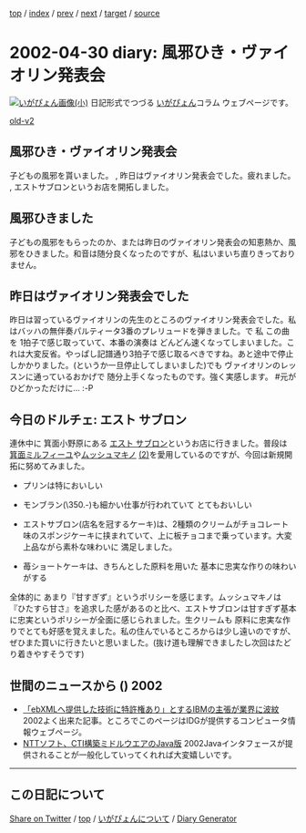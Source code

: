 [top](https://igapyon.github.io/diary/) 
 / [index](https://igapyon.github.io/diary/2002/index.html) 
 / [prev](https://igapyon.github.io/diary/2002/ig020428.html) 
 / [next](https://igapyon.github.io/diary/2002/ig020502.html) 
 / [target](https://igapyon.github.io/diary/2002/ig020430.html) 
 / [source](https://github.com/igapyon/diary/blob/gh-pages/2002/ig020430.html.src.md) 

2002-04-30 diary: 風邪ひき・ヴァイオリン発表会
=====================================================================================================
[![いがぴょん画像(小)](https://igapyon.github.io/diary/images/iga200306s.jpg "いがぴょん")](https://igapyon.github.io/diary/memo/memoigapyon.html) 日記形式でつづる [いがぴょん](https://igapyon.github.io/diary/memo/memoigapyon.html)コラム ウェブページです。

[old-v2](ig020430-orig.html)

## 風邪ひき・ヴァイオリン発表会

子どもの風邪を貰いました。 , 昨日はヴァイオリン発表会でした。疲れました。 , エストサブロンというお店を開拓しました。


## 風邪ひきました

子どもの風邪をもらったのか、または昨日のヴァイオリン発表会の知恵熱か、風邪をひきました。和音は随分良くなったのですが、私はいまいち直りきっておりません。

## 昨日はヴァイオリン発表会でした

昨日は習っているヴァイオリンの先生のところのヴァイオリン発表会でした。私はバッハの無伴奏パルティータ3番のプレリュードを弾きました。で 私 この曲を
1拍子で感じ取っていて、本番の演奏は どんどん速くなってしまいました。これは大変反省。やっぱし記譜通り3拍子で感じ取るべきですね。あと途中で停止しかかりました。(というか一旦停止してしまいました)でも ヴァイオリンのレッスンに通っているおかげで 随分上手くなったものです。強く実感します。 #元がひどかっただけに… :-P

## 今日のドルチェ: エスト サブロン

連休中に 箕面小野原にある [エスト サブロン](http://www.senritochi.co.jp/map/pages/kitasenri3.html)というお店に行きました。普段は [箕面ミルフィーユ](http://www.mille-feuille.com/minoh/)や[ムッシュマキノ](http://www.sweet-town.com/shops/k42.html) [(2)](http://www.galliver.com/samurai/makino.html)を愛用しているのですが、今回は新規開拓に努めてみました。

* プリンは特においしい
  
* モンブラン(\350.-)も細かい仕事が行われていて とてもおいしい
  
* エストサブロン(店名を冠するケーキ)は、2種類のクリームがチョコレート味のスポンジケーキに挟まれていて、上に板チョコまで乗っています。大変上品ながら素朴な味わいに
  満足しました。
  
* 苺ショートケーキは、きちんとした原料を用いた 基本に忠実な作りの味わいがする

全体的に あまり『甘すぎず』というポリシーを感じます。ムッシュマキノは 『ひたすら甘さ』を追求した感があるのと比べ、エストサブロンは甘すぎず基本に忠実というポリシーが全面に感じられました。生クリームも 原料に忠実な作りでとても好感を覚えました。私の住んでいるところからは少し遠いのですが、ぜひまた買いに行きたいと思いました。(抜け道も理解できましたし次回はたどり着きやすそうです)

## 世間のニュースから () 2002

* [「ebXMLへ提供した技術に特許権あり」とするIBMの主張が業界に波紋](http://www.computerworld.jp/contents/free/200204/20020422ibm.html)  2002よく出来た記事。ところでこのページはIDGが提供するコンピュータ情報ウェブページ。
* [NTTソフト、CTI構築ミドルウエアのJava版](http://biztech.nikkeibp.co.jp/wcs/show/leaf?CID=onair/biztech/ex01/181611)  2002Javaインタフェースが提供されることが一般化していってくれれば大変嬉しいです。

----------------------------------------------------------------------------------------------------

## この日記について

[Share on Twitter](https://twitter.com/intent/tweet?hashtags=igapyon%2Cdiary%2C%E3%81%84%E3%81%8C%E3%81%B4%E3%82%87%E3%82%93&text=%E9%A2%A8%E9%82%AA%E3%81%B2%E3%81%8D%E3%83%BB%E3%83%B4%E3%82%A1%E3%82%A4%E3%82%AA%E3%83%AA%E3%83%B3%E7%99%BA%E8%A1%A8%E4%BC%9A&url=https%3A%2F%2Figapyon.github.io%2Fdiary%2F2002%2Fig020430.html) / [top](../index.html/) / [いがぴょんについて](https://igapyon.github.io/diary/memo/memoigapyon.html) / [Diary Generator](https://github.com/igapyon/igapyonv3)
